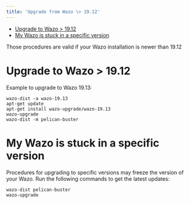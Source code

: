 ```yaml
---
title: 'Upgrade from Wazo \> 19.12'
---
```


-   [Upgrade to Wazo \> 19.12](#upgrade-to-wazo-19.12)
-   [My Wazo is stuck in a specific
    version](#my-wazo-is-stuck-in-a-specific-version)

Those procedures are valid if your Wazo installation is newer than 19.12

Upgrade to Wazo \> 19.12
========================

Example to upgrade to Wazo 19.13:

    wazo-dist -a wazo-19.13
    apt-get update
    apt-get install wazo-upgrade/wazo-19.13
    wazo-upgrade
    wazo-dist -m pelican-buster

My Wazo is stuck in a specific version
======================================

Procedures for upgrading to specific versions may freeze the version of
your Wazo. Run the following commands to get the latest updates:

    wazo-dist pelican-buster
    wazo-upgrade
